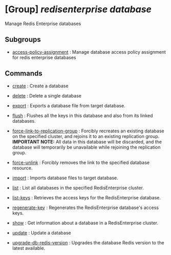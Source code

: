 # [Group] _redisenterprise database_

Manage Redis Enterprise databases

## Subgroups

- [access-policy-assignment](/Commands/redisenterprise/database/access-policy-assignment/readme.md)
: Manage database access policy assignment for redis enterprise databases

## Commands

- [create](/Commands/redisenterprise/database/_create.md)
: Create a database

- [delete](/Commands/redisenterprise/database/_delete.md)
: Delete a single database

- [export](/Commands/redisenterprise/database/_export.md)
: Exports a database file from target database.

- [flush](/Commands/redisenterprise/database/_flush.md)
: Flushes all the keys in this database and also from its linked databases.

- [force-link-to-replication-group](/Commands/redisenterprise/database/_force-link-to-replication-group.md)
: Forcibly recreates an existing database on the specified cluster, and rejoins it to an existing replication group. **IMPORTANT NOTE:** All data in this database will be discarded, and the database will temporarily be unavailable while rejoining the replication group.

- [force-unlink](/Commands/redisenterprise/database/_force-unlink.md)
: Forcibly removes the link to the specified database resource.

- [import](/Commands/redisenterprise/database/_import.md)
: Imports database files to target database.

- [list](/Commands/redisenterprise/database/_list.md)
: List all databases in the specified RedisEnterprise cluster.

- [list-keys](/Commands/redisenterprise/database/_list-keys.md)
: Retrieves the access keys for the RedisEnterprise database.

- [regenerate-key](/Commands/redisenterprise/database/_regenerate-key.md)
: Regenerates the RedisEnterprise database's access keys.

- [show](/Commands/redisenterprise/database/_show.md)
: Get information about a database in a RedisEnterprise cluster.

- [update](/Commands/redisenterprise/database/_update.md)
: Update a database

- [upgrade-db-redis-version](/Commands/redisenterprise/database/_upgrade-db-redis-version.md)
: Upgrades the database Redis version to the latest available.

